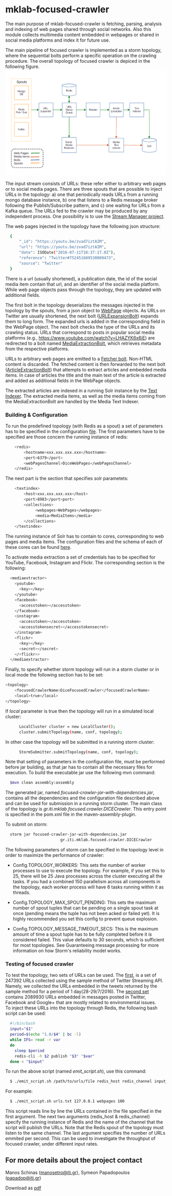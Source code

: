 mklab-focused-crawler
=====================

The main purpose of mklab-focused-crawler is fetching, parsing, analysis and indexing of web pages shared through social networks. Also this module collects multimedia content
embedded in webpages or shared in social media platforms and index it for future use.

The main pipeline of focused crawler is implemented as a storm topology, where the sequential bolts perform a specific operation on the crawling procedure. The overall topology of focused crawler is depiced in the following figure.
![focused crawler topology](./imgs/storm%20topologies.png)

The input stream consists of URLs: these refer either to arbitrary web pages or to social media pages. There are three spouts that are possible to inject URLs in the topology: a) one that periodically reads URLs from a running mongo database instance, b) one that listens to a Redis message broker following the Publish/Subscribe pattern, and c) one waiting for URLs from a Kafka queue.
The URLs fed to the crawler may be produced by any independent process. One possibility is to use the [Stream Manager project](https://github.com/MKLab-ITI/mklab-stream-manager).

The web pages injected in the topology have the following json structure:
```sh
  {
      "_id": "https://youtu.be/zvad7iztAIM",
      "url": "https://youtu.be/zvad7iztAIM",
      "date": ISODate("2016-07-11T10:37:17.0Z"),
      "reference": "Twitter#752451689530089473",
      "source": "Twitter"
  }
```

There is a url (usually shortened), a publication date, the id of the social media item contain that url, and an identifier of the social media platform. While web page objects pass through the topology, they are updated with additional fields.

The first bolt in the topology deserializes the messages injected in the topology by the spouts, from a json object to [WebPage](https://github.com/MKLab-ITI/mklab-framework-common/blob/master/src/main/java/gr/iti/mklab/framework/common/domain/WebPage.java) objects. As URLs on Twitter are usually shortened, the next bolt ([URLExpansionBolt](https://github.com/MKLab-ITI/mklab-focused-crawler/blob/dice/src/main/java/gr/iti/mklab/focused/crawler/bolts/webpages/URLExpansionBolt.java)) expands them to long form. The expanded urls is added in the corresponding field in the WebPage object. The next bolt checks the type of the URLs and its crawling status. URLs that correspond to posts in popular social media platforms (e.g., https://www.youtube.com/watch?v=LHAZYK6x6iE) are redirected to a bolt named [MediaExtractionBolt](https://github.com/MKLab-ITI/mklab-focused-crawler/blob/dice/src/main/java/gr/iti/mklab/focused/crawler/bolts/media/MediaExtractionBolt.java), which retrieves metadata from the respective platforms.

URLs to arbitrary web pages are emitted to a [Fetcher bolt](https://github.com/MKLab-ITI/mklab-focused-crawler/blob/dice/src/main/java/gr/iti/mklab/focused/crawler/bolts/webpages/WebPageFetcherBolt.java). Non-HTML content is discarded. The fetched content is then forwarded to the next bolt ([ArticleExtractionBolt](https://github.com/MKLab-ITI/mklab-focused-crawler/blob/dice/src/main/java/gr/iti/mklab/focused/crawler/bolts/webpages/ArticleExtractionBolt.java)) that attempts to extract articles and embedded media items. In case of articles the title and the main text of the article is extracted and added as additional fields in the WebPage objects.

The extracted articles are indexed in a running Solr instance by the [Text Indexer](https://github.com/MKLab-ITI/mklab-focused-crawler/blob/dice/src/main/java/gr/iti/mklab/focused/crawler/bolts/webpages/SolrBolt.java). The extracted media items, as well as the media items coming from the MediaExtractionBolt are handled by the Media Text Indexer.


### Building & Configuration  

To run the predefined topology (with Redis as a spout) a set of parameters has to be specified in the configuration [file](https://github.com/MKLab-ITI/mklab-focused-crawler/blob/dice/src/main/resources/dice.crawler.xml). The first parameters have to be specified are those concern the running instance of redis:

```sh
    <redis>
        <hostname>xxx.xxx.xxx.xxx</hostname>
        <port>6379</port>
        <webPagesChannel>DiceWebPages</webPagesChannel>
    </redis>
```

The next part is the section that specifies solr parametets:

```sh
    <textindex>
        <host>xxx.xxx.xxx.xxx</host>
        <port>8983</port>port>
        <collections>
        	 <webpages>WebPages</webpages>
        	 <media>MediaItems</media>
        </collections>
    </textindex>
```

The running instance of Solr has to contain to cores, corresponding to web pages and media items. The configuration files and the schema of each of these cores can be found [here](https://github.com/MKLab-ITI/mmdemo-dockerized/tree/master/solr-cores).

To activate media extraction a set of credentials has to be specified for YouTube, Facebook, Instagram and Flickr. The corresponding section is the following:

```sh
  <mediaextractor>
    <youtube>
      <key></key>
    </youtube>
    <facebook>
      <accesstoken></accesstoken>
    </facebook>
    <instagram>
      <accesstoken></accesstoken>
      <accesstokensecret></accesstokensecret>
    </instagram>  
    <flickr>
      <key></key>
      <secret></secret>
    </<flickr>>
  </mediaextractor>
```

Finally, to specify whether storm topology will run in a storm cluster or in local mode the following section has to be set:
```sh
<topology>
    <focusedCrawlerName>DiceFocusedCrawler</focusedCrawlerName>
    <local>true</local>
</topology>
```
If *local* parameter is true then the topology will run in a simulated local cluster:
```sh
      LocalCluster cluster = new LocalCluster();
      cluster.submitTopology(name, conf, topology);
```

In other case the topology will be submitted in a running storm cluster:
```sh
      StormSubmitter.submitTopology(name, conf, topology);
```

Note that setting of parameters in the configuration file, must be performed before jar building, as that jar has to contain all the necessary files for execution.
To build the executable jar use the following mvn command:

```sh
  $mvn clean assembly:assembly
```

The generated jar, named *focused-crawler-jar-with-dependencies.jar*, contains all the dependencies and the configuration file described above and can be used for submission in a running storm cluster. The main class of the topology is *gr.iti.mklab.focused.crawler.DICECrawler*. This entry point is specified in the pom.xml file in the maven-assembly-plugin.

To submit on storm:
```sh
  storm jar focused-crawler-jar-with-dependencies.jar
                        gr.iti.mklab.focused.crawler.DICECrawler
```
The following parameters of storm can be specified in the topology level in order to maximize the performance of crawler:

* Config.TOPOLOGY_WORKERS: This sets the number of worker processes to use to execute the topology. For example, if you set this to 25, there will be 25 Java processes across the cluster executing all the tasks. If you had a combined 150 parallelism across all components in the topology, each worker process will have 6 tasks running within it as threads.

* Config.TOPOLOGY_MAX_SPOUT_PENDING: This sets the maximum number of spout tuples that can be pending on a single spout task at once (pending means the tuple has not been acked or failed yet). It is highly recommended you set this config to prevent queue explosion.

* Config.TOPOLOGY_MESSAGE_TIMEOUT_SECS: This is the maximum amount of time a spout tuple has to be fully completed before it is considered failed. This value defaults to 30 seconds, which is sufficient for most topologies. See Guaranteeing message processing for more information on how Storm's reliability model works.


### Testing of focused crawler

To test the topology, two sets of URLs can be used. The [first](https://drive.google.com/open?id=0B6e0EQ839AZzSzgzRDBRVVJiem8), is a set of 247392 URLs collected using the sample method of Twitter Streaming API. Namely, we collected the URLs embedded in the tweets returned by the sample method for a period of 1 day(28-29/7/2016). The [second set](https://drive.google.com/open?id=0B6e0EQ839AZzNTJCVW1TZUROa2M) contains 2089930 URLs embedded in messages posted in Twitter, Facebook and Google+ that are mostly related to environmental issues.  
To inject these URLs into the topology through Redis, the following bash script can be used:
```sh
  #!/bin/bash
  input="$1"
  period=$(echo "1.0/$4" | bc -l)
  while IFS= read -r var
  do
    sleep $period
    redis-cli -h $2 publish "$3" "$var"
  done < "$input"
```

To run the above script (named *emit_script.sh*), use this command:
```sh
  $ ./emit_script.sh /path/to/urls/file redis_host redis_channel input_rate
```
For example:
```sh
  $ ./emit_script.sh urls.txt 127.0.0.1 webpages 100
```

This script reads line by line the URLs contained in the file specified in the first argument. The next two arguments (redis_host & redis_channel) specify the running instance of Redis and the name of the channel that the script will publish the URLs. Note that the Redis spout of the topology must listen to the same channel. The last argument specifies the number of URLs emmited per second. This can be used to investigate the throughput of focused crawler, under different input rates.

## For more details about the project contact

Manos Schinas (manosetro@iti.gr), Symeon Papadopoulos (papadop@iti.gr)

Download as [pdf](https://github.com/MKLab-ITI/mklab-focused-crawler/blob/dice/README.pdf)
